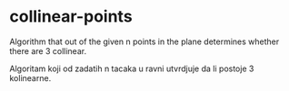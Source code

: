 # collinear-points

Algorithm that out of the given n points in the plane determines whether there are 3 collinear.

Algoritam koji od zadatih n tacaka u ravni utvrdjuje da li
postoje 3 kolinearne.

